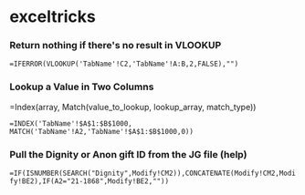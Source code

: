 # exceltricks


### Return nothing if there's no result in VLOOKUP

`=IFERROR(VLOOKUP('TabName'!C2,'TabName'!A:B,2,FALSE),"")`



### Lookup a Value in Two Columns

=Index(array, Match(value_to_lookup, lookup_array, match_type))

`=INDEX('TabName'!$A$1:$B$1000, MATCH('TabName'!A2,'TabName'!$A$1:$B$1000,0))`



### Pull the Dignity or Anon gift ID from the JG file (help)

`=IF(ISNUMBER(SEARCH("Dignity",Modify!CM2)),CONCATENATE(Modify!CM2,Modify!BE2),IF(A2="21-1868",Modify!BE2,""))`
